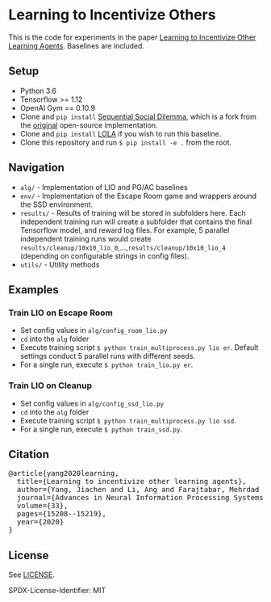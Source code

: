 # Learning to Incentivize Others

This is the code for experiments in the paper [Learning to Incentivize Other Learning Agents](https://arxiv.org/abs/2006.06051). Baselines are included.


## Setup

- Python 3.6
- Tensorflow >= 1.12
- OpenAI Gym == 0.10.9
- Clone and `pip install` [Sequential Social Dilemma](https://github.com/011235813/sequential_social_dilemma_games), which is a fork from the [original](https://github.com/eugenevinitsky/sequential_social_dilemma_games) open-source implementation.
- Clone and `pip install` [LOLA](https://github.com/alshedivat/lola) if you wish to run this baseline.
- Clone this repository and run `$ pip install -e .` from the root.


## Navigation

* `alg/` - Implementation of LIO and PG/AC baselines
* `env/` - Implementation of the Escape Room game and wrappers around the SSD environment.
* `results/` - Results of training will be stored in subfolders here. Each independent training run will create a subfolder that contains the final Tensorflow model, and reward log files. For example, 5 parallel independent training runs would create `results/cleanup/10x10_lio_0`,...,`results/cleanup/10x10_lio_4` (depending on configurable strings in config files).
* `utils/` - Utility methods


## Examples

### Train LIO on Escape Room

* Set config values in `alg/config_room_lio.py`
* `cd` into the `alg` folder
* Execute training script `$ python train_multiprocess.py lio er`. Default settings conduct 5 parallel runs with different seeds.
* For a single run, execute `$ python train_lio.py er`.

### Train LIO on Cleanup

* Set config values in `alg/config_ssd_lio.py`
* `cd` into the `alg` folder
* Execute training script `$ python train_multiprocess.py lio ssd`.
* For a single run, execute `$ python train_ssd.py`.

## Citation

<pre>
@article{yang2020learning,
  title={Learning to incentivize other learning agents},
  author={Yang, Jiachen and Li, Ang and Farajtabar, Mehrdad and Sunehag, Peter and Hughes, Edward and Zha, Hongyuan},
  journal={Advances in Neural Information Processing Systems},
  volume={33},
  pages={15208--15219},
  year={2020}
}
</pre>

## License

See [LICENSE](LICENSE).

SPDX-License-Identifier: MIT
